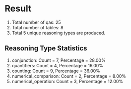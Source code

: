 # Result<br/>
1. Total number of qas: 25<br/>
2. Total number of tables: 8<br/>
3. Total 5 unique reasoning types are produced.<br/>
## **Reasoning Type Statistics**<br/>
1. conjunction: Count = 7, Percentage = 28.00%<br/>
2. quantifiers: Count = 4, Percentage = 16.00%<br/>
3. counting: Count = 9, Percentage = 36.00%<br/>
4. numerical_comparison: Count = 2, Percentage = 8.00%<br/>
5. numerical_operation: Count = 3, Percentage = 12.00%<br/>
